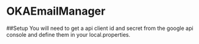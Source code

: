 # OKAEmailManager
##Setup
You will need to get a api client id and secret from the google api console and define them in your local.properties.